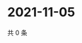 # 2021-11-05

共 0 条

<!-- BEGIN WEIBO -->
<!-- 最后更新时间 Fri Nov 05 2021 00:12:25 GMT+0800 (China Standard Time) -->

<!-- END WEIBO -->
